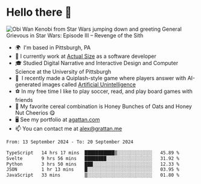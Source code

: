 <!--
**GameDog9988/GameDog9988** is a ✨ _special_ ✨ repository because its `README.md` (this file) appears on your GitHub profile.

Here are some ideas to get you started:

- 🔭 I’m currently working on ...
- 🌱 I’m currently learning ...
- 👯 I’m looking to collaborate on ...
- 🤔 I’m looking for help with ...
- 💬 Ask me about ...
- 📫 How to reach me: ...
- 😄 Pronouns: ...
- ⚡ Fun fact: ...
-->



Hello there 👋
==================================

![Obi Wan Kenobi from Star Wars jumping down and greeting General Grievous in Star Wars: Episode III – Revenge of the Sith](https://github.com/agrattan0820/agrattan0820/assets/51346343/689e56eb-29be-46a5-a079-28ea727b5f7e)


- 🌍  I'm based in Pittsburgh, PA
- 🔭  I currently work at [Actual Size](https://actualsize.com/) as a software developer
- 🎓  Studied Digital Narrative and Interactive Design and Computer Science at the University of Pittsburgh
- 👾  I recently made a Quiplash-style game where players answer with AI-generated images called [Artificial Unintelligence](https://github.com/agrattan0820/artificial-unintelligence)
- ⚽  In my free time I like to play soccer, read, and play board games with friends
- 🥣  My favorite cereal combination is Honey Bunches of Oats and Honey Nut Cheerios 😋
- 🖥️  See my portfolio at [agattan.com](http://agrattan.com/)
- 📫  You can contact me at [alex@grattan.me](mailto:alex@grattan.me)

<!--START_SECTION:waka-->

```txt
From: 13 September 2024 - To: 20 September 2024

TypeScript   14 hrs 17 mins  ███████████▒░░░░░░░░░░░░░   45.89 %
Svelte       9 hrs 56 mins   ████████░░░░░░░░░░░░░░░░░   31.92 %
Python       3 hrs 50 mins   ███░░░░░░░░░░░░░░░░░░░░░░   12.33 %
JSON         1 hr 13 mins    █░░░░░░░░░░░░░░░░░░░░░░░░   03.95 %
JavaScript   33 mins         ▒░░░░░░░░░░░░░░░░░░░░░░░░   01.80 %
```

<!--END_SECTION:waka-->
